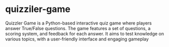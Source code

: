 # quizziler-game
Quizzler Game is a Python-based interactive quiz game where players answer True/False questions. The game features a set of questions, a scoring system, and feedback for each answer. It aims to test knowledge on various topics, with a user-friendly interface and engaging gameplay
